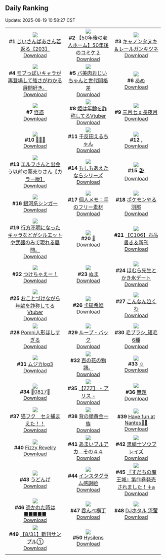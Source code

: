 ## Daily Ranking
Update: 2025-08-19 10:58:27 CST

|      |      |      |
| :----: | :----: | :----: |
| ![](https://i.pixiv.re/c/240x480/img-master/img/2025/08/16/11/09/21/133946614_p0_master1200.jpg)<br>**#1** [じいさんばあさん若返る【203】](https://www.pixiv.net/artworks/133946614)<br>[Download](https://i.pixiv.re/img-original/img/2025/08/16/11/09/21/133946614_p0.png) | ![](https://i.pixiv.re/c/240x480/img-master/img/2025/08/16/12/00/34/133947937_p0_master1200.jpg)<br>**#2** [【50年後の老人ホーム】50年後のコミケ２](https://www.pixiv.net/artworks/133947937)<br>[Download](https://i.pixiv.re/img-original/img/2025/08/16/12/00/34/133947937_p0.jpg) | ![](https://i.pixiv.re/c/240x480/img-master/img/2025/08/16/00/00/19/133931484_p0_master1200.jpg)<br>**#3** [キャノンタヌキ＆レールガンキツネ](https://www.pixiv.net/artworks/133931484)<br>[Download](https://i.pixiv.re/img-original/img/2025/08/16/00/00/19/133931484_p0.jpg) |
| ![](https://i.pixiv.re/c/240x480/img-master/img/2025/08/16/00/23/18/133932910_p0_master1200.jpg)<br>**#4** [モブっぽいキャラが再登場して強さがわかる展開好き。](https://www.pixiv.net/artworks/133932910)<br>[Download](https://i.pixiv.re/img-original/img/2025/08/16/00/23/18/133932910_p0.jpg) | ![](https://i.pixiv.re/c/240x480/img-master/img/2025/08/17/00/00/27/133973491_p0_master1200.jpg)<br>**#5** [バ美肉おじいちゃんと世代間格差](https://www.pixiv.net/artworks/133973491)<br>[Download](https://i.pixiv.re/img-original/img/2025/08/17/00/00/27/133973491_p0.jpg) | ![](https://i.pixiv.re/c/240x480/img-master/img/2025/08/17/00/27/05/133974944_p0_master1200.jpg)<br>**#6** [あめ](https://www.pixiv.net/artworks/133974944)<br>[Download](https://i.pixiv.re/img-original/img/2025/08/17/00/27/05/133974944_p0.png) |
| ![](https://i.pixiv.re/c/240x480/img-master/img/2025/08/17/17/58/54/134000762_p0_master1200.jpg)<br>**#7** [怪盗](https://www.pixiv.net/artworks/134000762)<br>[Download](https://i.pixiv.re/img-original/img/2025/08/17/17/58/54/134000762_p0.jpg) | ![](https://i.pixiv.re/c/240x480/img-master/img/2025/08/16/21/19/42/133966116_p0_master1200.jpg)<br>**#8** [姫は年齢を詐称してるVtuber](https://www.pixiv.net/artworks/133966116)<br>[Download](https://i.pixiv.re/img-original/img/2025/08/16/21/19/42/133966116_p0.png) | ![](https://i.pixiv.re/c/240x480/img-master/img/2025/08/16/00/00/27/133931544_p0_master1200.jpg)<br>**#9** [三月七 x 長夜月](https://www.pixiv.net/artworks/133931544)<br>[Download](https://i.pixiv.re/img-original/img/2025/08/16/00/00/27/133931544_p0.png) |
| ![](https://i.pixiv.re/c/240x480/img-master/img/2025/08/16/14/22/06/133951738_p0_master1200.jpg)<br>**#10** [🌈🌈🌈](https://www.pixiv.net/artworks/133951738)<br>[Download](https://i.pixiv.re/img-original/img/2025/08/16/14/22/06/133951738_p0.png) | ![](https://i.pixiv.re/c/240x480/img-master/img/2025/08/16/00/02/52/133931927_p0_master1200.jpg)<br>**#11** [千反田えるちゃん](https://www.pixiv.net/artworks/133931927)<br>[Download](https://i.pixiv.re/img-original/img/2025/08/16/00/02/52/133931927_p0.png) | ![](https://i.pixiv.re/c/240x480/img-master/img/2025/08/16/12/45/01/133949197_p0_master1200.jpg)<br>**#12** [.](https://www.pixiv.net/artworks/133949197)<br>[Download](https://i.pixiv.re/img-original/img/2025/08/16/12/45/01/133949197_p0.jpg) |
| ![](https://i.pixiv.re/c/240x480/img-master/img/2025/08/16/00/13/48/133932504_p0_master1200.jpg)<br>**#13** [エルフさんと出会う以前の薬売りさん【カラー版】](https://www.pixiv.net/artworks/133932504)<br>[Download](https://i.pixiv.re/img-original/img/2025/08/16/00/13/48/133932504_p0.jpg) | ![](https://i.pixiv.re/c/240x480/img-master/img/2025/08/16/10/52/31/133946209_p0_master1200.jpg)<br>**#14** [もしもあえたならシリーズ](https://www.pixiv.net/artworks/133946209)<br>[Download](https://i.pixiv.re/img-original/img/2025/08/16/10/52/31/133946209_p0.jpg) | ![](https://i.pixiv.re/c/240x480/img-master/img/2025/08/17/00/32/03/133975193_p0_master1200.jpg)<br>**#15** [🏖️](https://www.pixiv.net/artworks/133975193)<br>[Download](https://i.pixiv.re/img-original/img/2025/08/17/00/32/03/133975193_p0.jpg) |
| ![](https://i.pixiv.re/c/240x480/img-master/img/2025/08/17/15/55/31/133996600_p0_master1200.jpg)<br>**#16** [銀河系シンガー](https://www.pixiv.net/artworks/133996600)<br>[Download](https://i.pixiv.re/img-original/img/2025/08/17/15/55/31/133996600_p0.jpg) | ![](https://i.pixiv.re/c/240x480/img-master/img/2025/08/16/06/00/14/133940330_p0_master1200.jpg)<br>**#17** [個人メモ：手のフリー素材](https://www.pixiv.net/artworks/133940330)<br>[Download](https://i.pixiv.re/img-original/img/2025/08/16/06/00/14/133940330_p0.jpg) | ![](https://i.pixiv.re/c/240x480/img-master/img/2025/08/16/06/06/30/133940457_p0_master1200.jpg)<br>**#18** [ポケモンやる羽那](https://www.pixiv.net/artworks/133940457)<br>[Download](https://i.pixiv.re/img-original/img/2025/08/16/06/06/30/133940457_p0.jpg) |
| ![](https://i.pixiv.re/c/240x480/img-master/img/2025/08/17/07/38/38/133983980_p0_master1200.jpg)<br>**#19** [行方不明になったキャラなどがシルエットや武器のみで現れる展開。](https://www.pixiv.net/artworks/133983980)<br>[Download](https://i.pixiv.re/img-original/img/2025/08/17/07/38/38/133983980_p0.jpg) | ![](https://i.pixiv.re/c/240x480/img-master/img/2025/08/16/00/00/10/133931396_p0_master1200.jpg)<br>**#20** [🎇](https://www.pixiv.net/artworks/133931396)<br>[Download](https://i.pixiv.re/img-original/img/2025/08/16/00/00/10/133931396_p0.png) | ![](https://i.pixiv.re/c/240x480/img-master/img/2025/08/16/10/08/47/133945201_p0_master1200.jpg)<br>**#21** [【C106】お品書き＆新刊](https://www.pixiv.net/artworks/133945201)<br>[Download](https://i.pixiv.re/img-original/img/2025/08/16/10/08/47/133945201_p0.png) |
| ![](https://i.pixiv.re/c/240x480/img-master/img/2025/08/16/00/00/16/133931457_p0_master1200.jpg)<br>**#22** [つけちゃえー！](https://www.pixiv.net/artworks/133931457)<br>[Download](https://i.pixiv.re/img-original/img/2025/08/16/00/00/16/133931457_p0.jpg) | ![](https://i.pixiv.re/c/240x480/img-master/img/2025/08/17/11/11/58/133988587_p0_master1200.jpg)<br>**#23** [ぬま](https://www.pixiv.net/artworks/133988587)<br>[Download](https://i.pixiv.re/img-original/img/2025/08/17/11/11/58/133988587_p0.jpg) | ![](https://i.pixiv.re/c/240x480/img-master/img/2025/08/17/21/17/52/134009614_p0_master1200.jpg)<br>**#24** [ほむら先生とかき氷デート](https://www.pixiv.net/artworks/134009614)<br>[Download](https://i.pixiv.re/img-original/img/2025/08/17/21/17/52/134009614_p0.png) |
| ![](https://i.pixiv.re/c/240x480/img-master/img/2025/08/17/21/41/15/134010736_p0_master1200.jpg)<br>**#25** [おことづけながら年齢を詐称してるVtuber](https://www.pixiv.net/artworks/134010736)<br>[Download](https://i.pixiv.re/img-original/img/2025/08/17/21/41/15/134010736_p0.png) | ![](https://i.pixiv.re/c/240x480/img-master/img/2025/08/16/18/12/08/133958009_p0_master1200.jpg)<br>**#26** [卡提希婭](https://www.pixiv.net/artworks/133958009)<br>[Download](https://i.pixiv.re/img-original/img/2025/08/16/18/12/08/133958009_p0.jpg) | ![](https://i.pixiv.re/c/240x480/img-master/img/2025/08/17/00/00/34/133973524_p0_master1200.jpg)<br>**#27** [こんなん泣くわ](https://www.pixiv.net/artworks/133973524)<br>[Download](https://i.pixiv.re/img-original/img/2025/08/17/00/00/34/133973524_p0.jpg) |
| ![](https://i.pixiv.re/c/240x480/img-master/img/2025/08/16/12/18/42/133948475_p0_master1200.jpg)<br>**#28** [Pomni人形ほしすぎる](https://www.pixiv.net/artworks/133948475)<br>[Download](https://i.pixiv.re/img-original/img/2025/08/16/12/18/42/133948475_p0.jpg) | ![](https://i.pixiv.re/c/240x480/img-master/img/2025/08/16/15/03/50/133952855_p0_master1200.jpg)<br>**#29** [ループ・バック](https://www.pixiv.net/artworks/133952855)<br>[Download](https://i.pixiv.re/img-original/img/2025/08/16/15/03/50/133952855_p0.jpg) | ![](https://i.pixiv.re/c/240x480/img-master/img/2025/08/17/06/00/18/133982431_p0_master1200.jpg)<br>**#30** [毛ブラシ_短毛6種](https://www.pixiv.net/artworks/133982431)<br>[Download](https://i.pixiv.re/img-original/img/2025/08/17/06/00/18/133982431_p0.jpg) |
| ![](https://i.pixiv.re/c/240x480/img-master/img/2025/08/17/18/20/11/134001799_p0_master1200.jpg)<br>**#31** [ムジカlog3](https://www.pixiv.net/artworks/134001799)<br>[Download](https://i.pixiv.re/img-original/img/2025/08/17/18/20/11/134001799_p0.jpg) | ![](https://i.pixiv.re/c/240x480/img-master/img/2025/08/16/18/58/52/133960189_p0_master1200.jpg)<br>**#32** [百の花の物語。](https://www.pixiv.net/artworks/133960189)<br>[Download](https://i.pixiv.re/img-original/img/2025/08/16/18/58/52/133960189_p0.jpg) | ![](https://i.pixiv.re/c/240x480/img-master/img/2025/08/17/05/47/25/133982176_p0_master1200.jpg)<br>**#33** [☺](https://www.pixiv.net/artworks/133982176)<br>[Download](https://i.pixiv.re/img-original/img/2025/08/17/05/47/25/133982176_p0.png) |
| ![](https://i.pixiv.re/c/240x480/img-master/img/2025/08/17/00/51/53/133975945_p0_master1200.jpg)<br>**#34** [🎂0817🎂](https://www.pixiv.net/artworks/133975945)<br>[Download](https://i.pixiv.re/img-original/img/2025/08/17/00/51/53/133975945_p0.jpg) | ![](https://i.pixiv.re/c/240x480/img-master/img/2025/08/16/11/10/06/133946631_p0_master1200.jpg)<br>**#35** [【ZZZ】 -  アリス  -](https://www.pixiv.net/artworks/133946631)<br>[Download](https://i.pixiv.re/img-original/img/2025/08/16/11/10/06/133946631_p0.png) | ![](https://i.pixiv.re/c/240x480/img-master/img/2025/08/17/12/51/45/133991472_p0_master1200.jpg)<br>**#36** [無題](https://www.pixiv.net/artworks/133991472)<br>[Download](https://i.pixiv.re/img-original/img/2025/08/17/12/51/45/133991472_p0.jpg) |
| ![](https://i.pixiv.re/c/240x480/img-master/img/2025/08/16/00/30/01/133933207_p0_master1200.jpg)<br>**#37** [猫フク　セミ捕まえた！！](https://www.pixiv.net/artworks/133933207)<br>[Download](https://i.pixiv.re/img-original/img/2025/08/16/00/30/01/133933207_p0.jpg) | ![](https://i.pixiv.re/c/240x480/img-master/img/2025/08/16/00/00/31/133931567_p0_master1200.jpg)<br>**#38** [背の順黄金一族](https://www.pixiv.net/artworks/133931567)<br>[Download](https://i.pixiv.re/img-original/img/2025/08/16/00/00/31/133931567_p0.png) | ![](https://i.pixiv.re/c/240x480/img-master/img/2025/08/17/16/52/53/133998503_p0_master1200.jpg)<br>**#39** [Have fun at Nantes🚢🚢](https://www.pixiv.net/artworks/133998503)<br>[Download](https://i.pixiv.re/img-original/img/2025/08/17/16/52/53/133998503_p0.png) |
| ![](https://i.pixiv.re/c/240x480/img-master/img/2025/08/17/01/07/35/133976527_p0_master1200.jpg)<br>**#40** [Fizzy Revelry](https://www.pixiv.net/artworks/133976527)<br>[Download](https://i.pixiv.re/img-original/img/2025/08/17/01/07/35/133976527_p0.png) | ![](https://i.pixiv.re/c/240x480/img-master/img/2025/08/16/00/00/12/133931423_p0_master1200.jpg)<br>**#41** [あまいブルアカ　その４４](https://www.pixiv.net/artworks/133931423)<br>[Download](https://i.pixiv.re/img-original/img/2025/08/16/00/00/12/133931423_p0.png) | ![](https://i.pixiv.re/c/240x480/img-master/img/2025/08/16/17/16/20/133956593_p0_master1200.jpg)<br>**#42** [黒騎士ソウブレイズ](https://www.pixiv.net/artworks/133956593)<br>[Download](https://i.pixiv.re/img-original/img/2025/08/16/17/16/20/133956593_p0.jpg) |
| ![](https://i.pixiv.re/c/240x480/img-master/img/2025/08/17/04/13/57/133980795_p0_master1200.jpg)<br>**#43** [うどんげ](https://www.pixiv.net/artworks/133980795)<br>[Download](https://i.pixiv.re/img-original/img/2025/08/17/04/13/57/133980795_p0.jpg) | ![](https://i.pixiv.re/c/240x480/img-master/img/2025/08/17/20/28/24/134007042_p0_master1200.jpg)<br>**#44** [インスタグラム感謝絵](https://www.pixiv.net/artworks/134007042)<br>[Download](https://i.pixiv.re/img-original/img/2025/08/17/20/28/24/134007042_p0.jpg) | ![](https://i.pixiv.re/c/240x480/img-master/img/2025/08/16/08/05/27/133942566_p0_master1200.jpg)<br>**#45** [『すだちの魔王城』第⑪巻発売されました！＋a](https://www.pixiv.net/artworks/133942566)<br>[Download](https://i.pixiv.re/img-original/img/2025/08/16/08/05/27/133942566_p0.jpg) |
| ![](https://i.pixiv.re/c/240x480/img-master/img/2025/08/16/17/23/01/133956795_p0_master1200.jpg)<br>**#46** [憑かれた時は■■■■■](https://www.pixiv.net/artworks/133956795)<br>[Download](https://i.pixiv.re/img-original/img/2025/08/16/17/23/01/133956795_p0.png) | ![](https://i.pixiv.re/c/240x480/img-master/img/2025/08/17/11/13/28/133988624_p0_master1200.jpg)<br>**#47** [呑んべ横丁](https://www.pixiv.net/artworks/133988624)<br>[Download](https://i.pixiv.re/img-original/img/2025/08/17/11/13/28/133988624_p0.png) | ![](https://i.pixiv.re/c/240x480/img-master/img/2025/08/16/11/40/45/133947317_p0_master1200.jpg)<br>**#48** [DJホタル 流萤](https://www.pixiv.net/artworks/133947317)<br>[Download](https://i.pixiv.re/img-original/img/2025/08/16/11/40/45/133947317_p0.jpg) |
| ![](https://i.pixiv.re/c/240x480/img-master/img/2025/08/16/13/00/05/133949585_p0_master1200.jpg)<br>**#49** [【8/31】新刊サンプル①](https://www.pixiv.net/artworks/133949585)<br>[Download](https://i.pixiv.re/img-original/img/2025/08/16/13/00/05/133949585_p0.png) | ![](https://i.pixiv.re/c/240x480/img-master/img/2025/08/16/00/00/14/133931441_p0_master1200.jpg)<br>**#50** [Hysilens](https://www.pixiv.net/artworks/133931441)<br>[Download](https://i.pixiv.re/img-original/img/2025/08/16/00/00/14/133931441_p0.jpg) |
|      |
